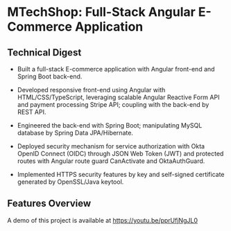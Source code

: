 # MTechShop: Full-Stack Angular E-Commerce Application
## Technical Digest
- Built a full-stack E-commerce application with Angular front-end and Spring Boot back-end.

- Developed responsive front-end using Angular with HTML/CSS/TypeScript, leveraging scalable Angular
Reactive Form API and payment processing Stripe API; coupling with the back-end by REST API.

- Engineered the back-end with Spring Boot; manipulating MySQL database by Spring Data JPA/Hibernate.
- Deployed security mechanism for service authorization with Okta OpenID Connect (OIDC) through JSON Web
Token (JWT) and protected routes with Angular route guard CanActivate and OktaAuthGuard.
- Implemented HTTPS security features by key and self-signed certificate generated by OpenSSL/Java keytool.
## Features Overview
A demo of this project is available at https://youtu.be/pprUfjNgJL0
